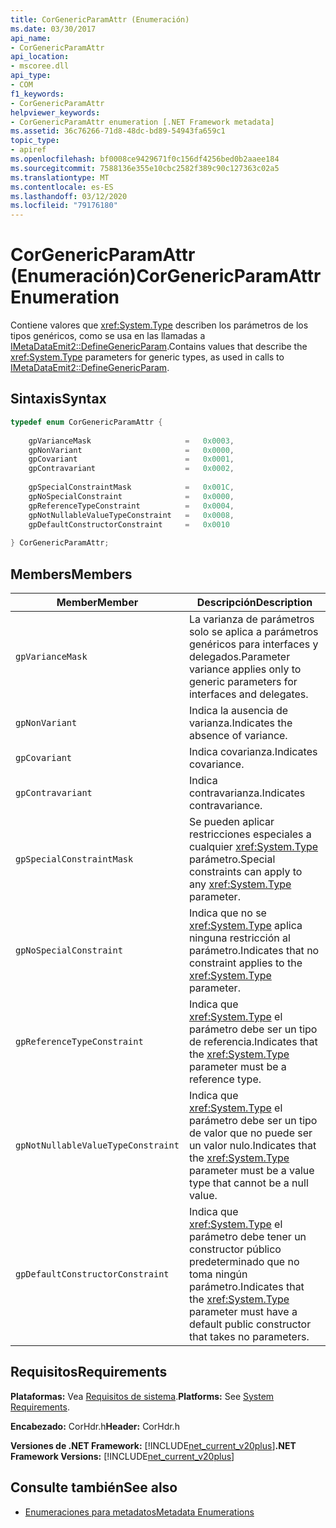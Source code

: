 ```yaml
---
title: CorGenericParamAttr (Enumeración)
ms.date: 03/30/2017
api_name:
- CorGenericParamAttr
api_location:
- mscoree.dll
api_type:
- COM
f1_keywords:
- CorGenericParamAttr
helpviewer_keywords:
- CorGenericParamAttr enumeration [.NET Framework metadata]
ms.assetid: 36c76266-71d8-48dc-bd89-54943fa659c1
topic_type:
- apiref
ms.openlocfilehash: bf0008ce9429671f0c156df4256bed0b2aaee184
ms.sourcegitcommit: 7588136e355e10cbc2582f389c90c127363c02a5
ms.translationtype: MT
ms.contentlocale: es-ES
ms.lasthandoff: 03/12/2020
ms.locfileid: "79176180"
---
```

# <a name="corgenericparamattr-enumeration"></a><span data-ttu-id="c933b-102">CorGenericParamAttr (Enumeración)</span><span class="sxs-lookup"><span data-stu-id="c933b-102">CorGenericParamAttr Enumeration</span></span>
<span data-ttu-id="c933b-103">Contiene valores que <xref:System.Type> describen los parámetros de los tipos genéricos, como se usa en las llamadas a [IMetaDataEmit2::DefineGenericParam](../../../../docs/framework/unmanaged-api/metadata/imetadataemit2-definegenericparam-method.md).</span><span class="sxs-lookup"><span data-stu-id="c933b-103">Contains values that describe the <xref:System.Type> parameters for generic types, as used in calls to [IMetaDataEmit2::DefineGenericParam](../../../../docs/framework/unmanaged-api/metadata/imetadataemit2-definegenericparam-method.md).</span></span>  
  
## <a name="syntax"></a><span data-ttu-id="c933b-104">Sintaxis</span><span class="sxs-lookup"><span data-stu-id="c933b-104">Syntax</span></span>  
  
```cpp  
typedef enum CorGenericParamAttr {  
  
    gpVarianceMask                     =   0x0003,  
    gpNonVariant                       =   0x0000,
    gpCovariant                        =   0x0001,  
    gpContravariant                    =   0x0002,  
  
    gpSpecialConstraintMask            =   0x001C,  
    gpNoSpecialConstraint              =   0x0000,  
    gpReferenceTypeConstraint          =   0x0004,
    gpNotNullableValueTypeConstraint   =   0x0008,  
    gpDefaultConstructorConstraint     =   0x0010  
  
} CorGenericParamAttr;  
```  
  
## <a name="members"></a><span data-ttu-id="c933b-105">Members</span><span class="sxs-lookup"><span data-stu-id="c933b-105">Members</span></span>  
  
|<span data-ttu-id="c933b-106">Member</span><span class="sxs-lookup"><span data-stu-id="c933b-106">Member</span></span>|<span data-ttu-id="c933b-107">Descripción</span><span class="sxs-lookup"><span data-stu-id="c933b-107">Description</span></span>|  
|------------|-----------------|  
|`gpVarianceMask`|<span data-ttu-id="c933b-108">La varianza de parámetros solo se aplica a parámetros genéricos para interfaces y delegados.</span><span class="sxs-lookup"><span data-stu-id="c933b-108">Parameter variance applies only to generic parameters for interfaces and delegates.</span></span>|  
|`gpNonVariant`|<span data-ttu-id="c933b-109">Indica la ausencia de varianza.</span><span class="sxs-lookup"><span data-stu-id="c933b-109">Indicates the absence of variance.</span></span>|  
|`gpCovariant`|<span data-ttu-id="c933b-110">Indica covarianza.</span><span class="sxs-lookup"><span data-stu-id="c933b-110">Indicates covariance.</span></span>|  
|`gpContravariant`|<span data-ttu-id="c933b-111">Indica contravarianza.</span><span class="sxs-lookup"><span data-stu-id="c933b-111">Indicates contravariance.</span></span>|  
|`gpSpecialConstraintMask`|<span data-ttu-id="c933b-112">Se pueden aplicar restricciones especiales a cualquier <xref:System.Type> parámetro.</span><span class="sxs-lookup"><span data-stu-id="c933b-112">Special constraints can apply to any <xref:System.Type> parameter.</span></span>|  
|`gpNoSpecialConstraint`|<span data-ttu-id="c933b-113">Indica que no se <xref:System.Type> aplica ninguna restricción al parámetro.</span><span class="sxs-lookup"><span data-stu-id="c933b-113">Indicates that no constraint applies to the <xref:System.Type> parameter.</span></span>|  
|`gpReferenceTypeConstraint`|<span data-ttu-id="c933b-114">Indica que <xref:System.Type> el parámetro debe ser un tipo de referencia.</span><span class="sxs-lookup"><span data-stu-id="c933b-114">Indicates that the <xref:System.Type> parameter must be a reference type.</span></span>|  
|`gpNotNullableValueTypeConstraint`|<span data-ttu-id="c933b-115">Indica que <xref:System.Type> el parámetro debe ser un tipo de valor que no puede ser un valor nulo.</span><span class="sxs-lookup"><span data-stu-id="c933b-115">Indicates that the <xref:System.Type> parameter must be a value type that cannot be a null value.</span></span>|  
|`gpDefaultConstructorConstraint`|<span data-ttu-id="c933b-116">Indica que <xref:System.Type> el parámetro debe tener un constructor público predeterminado que no toma ningún parámetro.</span><span class="sxs-lookup"><span data-stu-id="c933b-116">Indicates that the <xref:System.Type> parameter must have a default public constructor that takes no parameters.</span></span>|  
  
## <a name="requirements"></a><span data-ttu-id="c933b-117">Requisitos</span><span class="sxs-lookup"><span data-stu-id="c933b-117">Requirements</span></span>  
 <span data-ttu-id="c933b-118">**Plataformas:** Vea [Requisitos de sistema](../../../../docs/framework/get-started/system-requirements.md).</span><span class="sxs-lookup"><span data-stu-id="c933b-118">**Platforms:** See [System Requirements](../../../../docs/framework/get-started/system-requirements.md).</span></span>  
  
 <span data-ttu-id="c933b-119">**Encabezado:** CorHdr.h</span><span class="sxs-lookup"><span data-stu-id="c933b-119">**Header:** CorHdr.h</span></span>  
  
 <span data-ttu-id="c933b-120">**Versiones de .NET Framework:** [!INCLUDE[net_current_v20plus](../../../../includes/net-current-v20plus-md.md)]</span><span class="sxs-lookup"><span data-stu-id="c933b-120">**.NET Framework Versions:** [!INCLUDE[net_current_v20plus](../../../../includes/net-current-v20plus-md.md)]</span></span>  
  
## <a name="see-also"></a><span data-ttu-id="c933b-121">Consulte también</span><span class="sxs-lookup"><span data-stu-id="c933b-121">See also</span></span>

- [<span data-ttu-id="c933b-122">Enumeraciones para metadatos</span><span class="sxs-lookup"><span data-stu-id="c933b-122">Metadata Enumerations</span></span>](../../../../docs/framework/unmanaged-api/metadata/metadata-enumerations.md)
